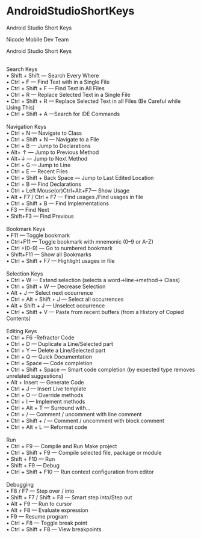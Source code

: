 # AndroidStudioShortKeys
Android Studio Short Keys

<p class="has-line-data" data-line-start="2" data-line-end="3">Nicode Mobile Dev Team</p>
<p class="has-line-data" data-line-start="4" data-line-end="69">Android Studio Short Keys<br>
  
<br>Search Keys<br>
•   Shift + Shift — Search Every Where<br>
•   Ctrl + F — Find Text with in a Single File<br>
•   Ctrl + Shift + F — Find Text in All Files<br>
•   Ctrl + R — Replace Selected Text in a Single File<br>
•   Ctrl + Shift + R — Replace Selected Text in all Files (Be Careful while Using This)<br>
•   Ctrl + Shift + A —Search for IDE Commands<br>
<br>Navigation Keys<br>
•   Ctrl + N — Navigate to Class<br>
•   Ctrl + Shift + N — Navigate to a File<br>
•   Ctrl + B — Jump to Declarations<br>
•   Alt+ ↑ — Jump to Previous Method<br>
•   Alt+↓ — Jump to Next Method<br>
•   Ctrl + G — Jump to Line<br>
•   Ctrl + E — Recent Files<br>
•   Ctrl + Shift + Back Space — Jump to Last Edited Location<br>
•   Ctrl + B — Find Declarations<br>
•   Ctrl + Left Mouse(or)Ctrl+Alt+F7— Show Usage<br>
•   Alt + F7 / Ctrl + F7 — Find usages /Find usages in file<br>
•   Ctrl + Shift + B — Find Implementations<br>
•   F3 — Find Next<br>
•   Shift+F3 — Find Previous<br>
<br>Bookmark Keys<br>
•   F11 — Toggle bookmark<br>
•   Ctrl+F11 — Toggle bookmark with mnemonic (0–9 or A-Z)<br>
•   Ctrl +(0–9) — Go to numbered bookmark<br>
•   Shift+F11 — Show all Bookmarks<br>
•   Ctrl + Shift + F7 — Highlight usages in file<br>
<br>Selection Keys<br>
•   Ctrl + W — Extend selection (selects a word-&gt;line-&gt;method-&gt; Class)<br>
•   Ctrl + Shift + W — Decrease Selection<br>
•   Alt + J — Select next occurrence<br>
•   Ctrl + Alt + Shift + J — Select all occurrences<br>
•   Alt + Shift + J — Unselect occurrence<br>
•   Ctrl + Shift + V — Paste from recent buffers (from a History of Copied Contents)<br>
<br>Editing Keys<br>
•   Ctrl + F6 -Refractor Code<br>
•   Ctrl + D — Duplicate a Line/Selected part<br>
•   Ctrl + Y — Delete a Line/Selected part<br>
•   Ctrl + Q — Quick Documentation<br>
•   Ctrl + Space — Code completion<br>
•   Ctrl + Shift + Space — Smart code completion (by expected type removes unrelated suggestions)<br>
•   Alt + Insert — Generate Code<br>
•   Ctrl + J — Insert Live template<br>
•   Ctrl + O — Override methods<br>
•   Ctrl + I — Implement methods<br>
•   Ctrl + Alt + T — Surround with…<br>
•   Ctrl + / — Comment / uncomment with line comment<br>
•   Ctrl + Shift + / — Comment / uncomment with block comment<br>
•   Ctrl + Alt + L — Reformat code<br>
<br>Run<br>
•   Ctrl + F9 — Compile and Run Make project<br>
•   Ctrl + Shift + F9 — Compile selected file, package or module<br>
•   Shift + F10 — Run<br>
•   Shift + F9 — Debug<br>
•   Ctrl + Shift + F10 — Run context configuration from editor<br>
<br>Debugging<br>
•   F8 / F7 — Step over / into<br>
•   Shift + F7 / Shift + F8 — Smart step into/Step out<br>
•   Alt + F9 — Run to cursor<br>
•   Alt + F8 — Evaluate expression<br>
•   F9 — Resume program<br>
•   Ctrl + F8 — Toggle break point<br>
•   Ctrl + Shift + F8 — View breakpoints</p>

